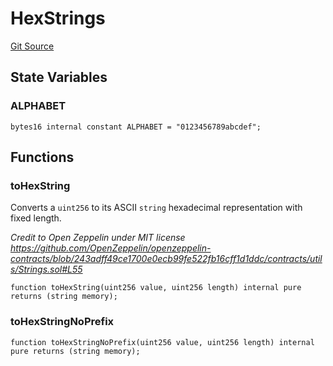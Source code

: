 # HexStrings
[Git Source](https://github.com/KYRDTeam/ilo-contracts/blob/1de4d92cce6f0722e8736db455733703c706f30f/src/libraries/HexStrings.sol)


## State Variables
### ALPHABET

```solidity
bytes16 internal constant ALPHABET = "0123456789abcdef";
```


## Functions
### toHexString

Converts a `uint256` to its ASCII `string` hexadecimal representation with fixed length.

*Credit to Open Zeppelin under MIT license https://github.com/OpenZeppelin/openzeppelin-contracts/blob/243adff49ce1700e0ecb99fe522fb16cff1d1ddc/contracts/utils/Strings.sol#L55*


```solidity
function toHexString(uint256 value, uint256 length) internal pure returns (string memory);
```

### toHexStringNoPrefix


```solidity
function toHexStringNoPrefix(uint256 value, uint256 length) internal pure returns (string memory);
```

